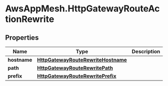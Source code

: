 # AwsAppMesh.HttpGatewayRouteActionRewrite

## Properties

Name | Type | Description | Notes
------------ | ------------- | ------------- | -------------
**hostname** | [**HttpGatewayRouteRewriteHostname**](HttpGatewayRouteRewriteHostname.md) |  | [optional] 
**path** | [**HttpGatewayRouteRewritePath**](HttpGatewayRouteRewritePath.md) |  | [optional] 
**prefix** | [**HttpGatewayRouteRewritePrefix**](HttpGatewayRouteRewritePrefix.md) |  | [optional] 


